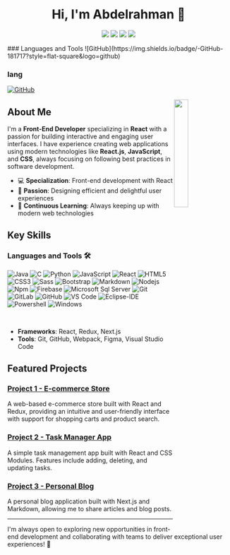 <h1 align="center">Hi, I'm Abdelrahman 👋</h1>

<p align="center">
    <a href="https://twitter.com/mohamed_abusrea"><img src="https://img.shields.io/badge/twitter-%231FA1F1?style=flat&logo=twitter&logoColor=white"/></a>
    <a href="https://www.linkedin.com/in/mohamedabusrea"><img src="https://img.shields.io/badge/linkedin-%230177B5?style=flat&logo=linkedin&logoColor=white"/></a>
    <a href="https://www.youtube.com/c/mohamedabusrea"><img src="https://img.shields.io/badge/youtube-%23FF0000?style=flat&logo=youtube&logoColor=white"/></a>
    <a href="https://www.instagram.com/mohamed_abusrea"><img src="https://img.shields.io/badge/instagram-%23E4415F?style=flat&logo=instagram&logoColor=white"/></a>
    
  </p>
  ### Languages and Tools
  ![GitHub](https://img.shields.io/badge/-GitHub-181717?style=flat-square&logo=github)

  ### lang
  [![GitHub](https://img.shields.io/badge/GitHub-%23121011.svg?style=for-the-badge&logo=github&logoColor=white)](https://github.com/username)

  <img src="https://github.com/mohamedabusrea/mohamedabusrea/blob/master/profile-img.png" align="right" width="25%"/>


## About Me
I'm a **Front-End Developer** specializing in **React** with a passion for building interactive and engaging user interfaces. I have experience creating web applications using modern technologies like **React.js**, **JavaScript**, and **CSS**, always focusing on following best practices in software development.

- 💻 **Specialization**: Front-end development with React
- 🎨 **Passion**: Designing efficient and delightful user experiences
- 📖 **Continuous Learning**: Always keeping up with modern web technologies

## Key Skills

  ### Languages and Tools 🛠 

![Java](http://img.shields.io/badge/-Java-5B4638?style=flat-square&logo=java&logoColor=ffffff)
![C](http://img.shields.io/badge/-C-A8B9CC?style=flat-square&logo=c&logoColor=ffffff)
![Python](http://img.shields.io/badge/-Python-3776AB?style=flat-square&logo=python&logoColor=ffffff)
![JavaScript](https://img.shields.io/badge/-JavaScript-%23F7DF1C?style=flat-square&logo=javascript&logoColor=000000&labelColor=%23F7DF1C&color=%23FFCE5A)
![React](https://img.shields.io/badge/-React-61DAFB?style=flat-square&logo=react&logoColor=ffffff)
![HTML5](https://img.shields.io/badge/-HTML5-%23E44D27?style=flat-square&logo=html5&logoColor=ffffff)
![CSS3](https://img.shields.io/badge/-CSS3-%231572B6?style=flat-square&logo=css3)
![Sass](https://img.shields.io/badge/-Sass-%23CC6699?style=flat-square&logo=sass&logoColor=ffffff)
![Bootstrap](https://img.shields.io/badge/-Bootstrap-563D7C?style=flat-square&logo=Bootstrap)
![Markdown](https://img.shields.io/badge/-Markdown-000000?style=flat-square&logo=markdown)
![Nodejs](https://img.shields.io/badge/-Nodejs-339933?style=flat-square&logo=Node.js&logoColor=ffffff)
![Npm](https://img.shields.io/badge/-npm-CB3837?style=flat-square&logo=npm)
![Firebase](https://img.shields.io/badge/-Firebase-FFCA28?style=flat-square&logo=firebase&logoColor=ffffff)
![Microsoft Sql Server](https://img.shields.io/badge/-Sql%20Server-CC2927?style=flat-square&logo=microsoft-sql-server&logoColor=ffffff)
![Git](https://img.shields.io/badge/-Git-%23F05032?style=flat-square&logo=git&logoColor=%23ffffff)
![GitLab](https://img.shields.io/badge/-GitLab-FCA121?style=flat-square&logo=gitlab)
![GitHub](https://img.shields.io/badge/-GitHub-181717?style=flat-square&logo=github)
![VS Code](http://img.shields.io/badge/-VS%20Code-007ACC?style=flat-square&logo=visual-studio-code&logoColor=ffffff)
![Eclipse-IDE](http://img.shields.io/badge/-Eclipse-2C2255?style=flat-square&logo=eclipse&logoColor=ffffff)
![Powershell](http://img.shields.io/badge/-Powershell-5391FE?style=flat-square&logo=powershell&logoColor=ffffff)
![Windows](http://img.shields.io/badge/-Windows-0078D6?style=flat-square&logo=windows&logoColor=ffffff)

<br/>

- **Frameworks**: React, Redux, Next.js
- **Tools**: Git, GitHub, Webpack, Figma, Visual Studio Code

## Featured Projects

### [Project 1 - E-commerce Store](https://github.com/username/e-commerce-store)
A web-based e-commerce store built with React and Redux, providing an intuitive and user-friendly interface with support for shopping carts and product search.

### [Project 2 - Task Manager App](https://github.com/username/task-manager-app)
A simple task management app built with React and CSS Modules. Features include adding, deleting, and updating tasks.

### [Project 3 - Personal Blog](https://github.com/username/personal-blog)
A personal blog application built with Next.js and Markdown, allowing me to share articles and blog posts.


---

I'm always open to exploring new opportunities in front-end development and collaborating with teams to deliver exceptional user experiences! 🚀
